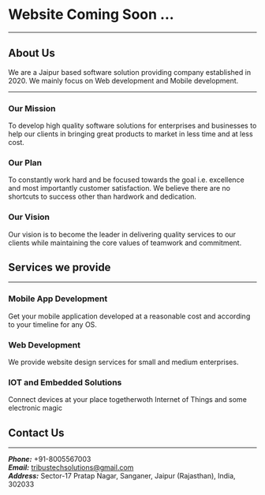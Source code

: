 # Website Coming Soon ... 
<hr>

## **About Us**
We are a Jaipur based software solution providing company established in 2020. We mainly focus on Web development and Mobile development.
<hr>

### Our Mission 

To develop high quality software solutions for enterprises and businesses to help our clients in bringing great products to market in less time and at less cost.

### Our Plan

To constantly work hard and be focused towards the goal i.e. excellence and most importantly customer satisfaction. We believe there are no shortcuts to success other than hardwork and dedication.

### Our Vision

Our vision is to become the leader in delivering quality services to our clients while maintaining the core values of teamwork and commitment.

## **Services we provide** 
<hr>

### Mobile App Development 

Get your mobile application developed at a reasonable cost and according to your timeline for any OS.

### Web Development 

We provide website design services for small and medium enterprises.

### IOT and Embedded Solutions 

Connect devices at your place togetherwoth Internet of Things and some electronic magic

## **Contact Us**  
<hr>

***Phone:*** +91-8005567003 <br>
***Email:*** tribustechsolutions@gmail.com <br>
***Address:***  Sector-17 Pratap Nagar, Sanganer,
		 Jaipur (Rajasthan), India, 302033
